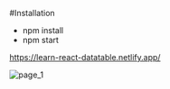 #Installation
- npm install
- npm start

https://learn-react-datatable.netlify.app/

![page_1](https://user-images.githubusercontent.com/99658011/168094031-2ea4fce1-349e-46ab-a99d-19c88325687f.jpg)

